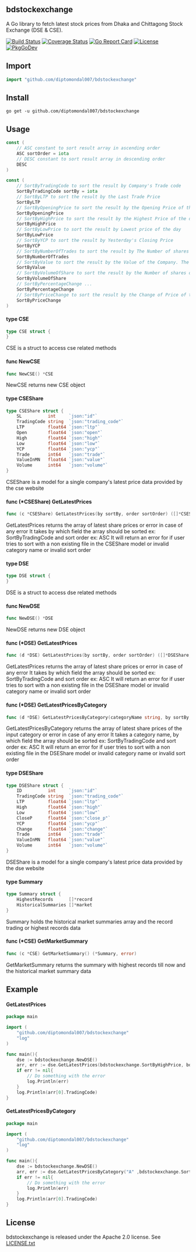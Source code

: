## bdstockexchange
A Go library to fetch latest stock prices from Dhaka and Chittagong Stock Exchange (DSE & CSE).

[![Build Status](https://travis-ci.com/diptomondal007/bdstockexchange.svg?branch=master)](https://travis-ci.com/github/diptomondal007/bdstockexchange)
[![Coverage Status](https://coveralls.io/repos/github/diptomondal007/bdstockexchange/badge.svg?branch=master)](https://coveralls.io/github/diptomondal007/bdstockexchange?branch=master)
[![Go Report Card](https://goreportcard.com/badge/github.com/diptomondal007/bdstockexchange)](https://goreportcard.com/report/github.com/diptomondal007/bdstockexchange)
[![License](https://img.shields.io/badge/License-Apache%202.0-blue.svg)](https://opensource.org/licenses/Apache-2.0)
[![PkgGoDev](https://pkg.go.dev/badge/github.com/diptomondal007/bdstockexchange?tab=doc)](https://pkg.go.dev/github.com/diptomondal007/bdstockexchange?tab=doc)

## Import
```go
import "github.com/diptomondal007/bdstockexchange"
```
## Install
```
go get -u github.com/diptomondal007/bdstockexchange
```

## Usage

```go
const (
	// ASC constant to sort result array in ascending order
	ASC sortOrder = iota
	// DESC constant to sort result array in descending order
	DESC
)
```

```go
const (
	// SortByTradingCode to sort the result by Company's Trade code
	SortByTradingCode sortBy = iota
	// SortByLTP to sort the result by the Last Trade Price
	SortByLTP
	// SortByOpeningPrice to sort the result by the Opening Price of that day
	SortByOpeningPrice
	// SortByHighPrice to sort the result by the Highest Price of the day
	SortByHighPrice
	// SortByLowPrice to sort the result by Lowest price of the day
	SortByLowPrice
	// SortByYCP to sort the result by Yesterday's Closing Price
	SortByYCP
	// SortByNumberOfTrades to sort the result by The Number of shares are traded on that day
	SortByNumberOfTrades
	// SortByValue to sort the result by the Value of the Company. The Value is in Million BDT.
	SortByValue
	// SortByVolumeOfShare to sort the result by the Number of shares of the company
	SortByVolumeOfShare
	// SortByPercentageChange ...
	SortByPercentageChange
	// SortByPriceChange to sort the result by the Change of Price of the Share
	SortByPriceChange
)
```

#### type CSE

```go
type CSE struct {
}
```

CSE is a struct to access cse related methods

#### func  NewCSE

```go
func NewCSE() *CSE
```
NewCSE returns new CSE object

#### type CSEShare

```go
type CSEShare struct {
	SL          int     `json:"id"`
	TradingCode string  `json:"trading_code"`
	LTP         float64 `json:"ltp"`
	Open        float64 `json:"open"`
	High        float64 `json:"high"`
	Low         float64 `json:"low"`
	YCP         float64 `json:"ycp"`
	Trade       int64   `json:"trade"`
	ValueInMN   float64 `json:"value"`
	Volume      int64   `json:"volume"`
}
```

CSEShare is a model for a single company's latest price data provided by the cse
website

#### func (*CSEShare) GetLatestPrices

```go
func (c *CSEShare) GetLatestPrices(by sortBy, order sortOrder) ([]*CSEShare, error)
```
GetLatestPrices returns the array of latest share prices or error in case of any
error It takes by which field the array should be sorted ex: SortByTradingCode
and sort order ex: ASC It will return an error for if user tries to sort with a
non existing file in the CSEShare model or invalid category name or invalid sort
order

#### type DSE

```go
type DSE struct {
}
```

DSE is a struct to access dse related methods

#### func  NewDSE

```go
func NewDSE() *DSE
```
NewDSE returns new DSE object

#### func (*DSE) GetLatestPrices

```go
func (d *DSE) GetLatestPrices(by sortBy, order sortOrder) ([]*DSEShare, error)
```
GetLatestPrices returns the array of latest share prices or error in case of any
error It takes by which field the array should be sorted ex: SortByTradingCode
and sort order ex: ASC It will return an error for if user tries to sort with a
non existing file in the DSEShare model or invalid category name or invalid sort
order

#### func (*DSE) GetLatestPricesByCategory

```go
func (d *DSE) GetLatestPricesByCategory(categoryName string, by sortBy, order sortOrder) ([]*DSEShare, error)
```
GetLatestPricesByCategory returns the array of latest share prices of the input
category or error in case of any error It takes a category name, by which field
the array should be sorted ex: SortByTradingCode and sort order ex: ASC It will
return an error for if user tries to sort with a non existing file in the
DSEShare model or invalid category name or invalid sort order

#### type DSEShare

```go
type DSEShare struct {
	ID          int     `json:"id"`
	TradingCode string  `json:"trading_code"`
	LTP         float64 `json:"ltp"`
	High        float64 `json:"high"`
	Low         float64 `json:"low"`
	CloseP      float64 `json:"close_p"`
	YCP         float64 `json:"ycp"`
	Change      float64 `json:"change"`
	Trade       int64   `json:"trade"`
	ValueInMN   float64 `json:"value"`
	Volume      int64   `json:"volume"`
}
```

DSEShare is a model for a single company's latest price data provided by the dse
website

#### type Summary

```go
type Summary struct {
	HighestRecords      []*record
	HistoricalSummaries []*market
}
```

Summary holds the historical market summaries array and the record trading or
highest records data

#### func (*CSE) GetMarketSummary

```go
func (c *CSE) GetMarketSummary() (*Summary, error)
```
GetMarketSummary returns the summary with highest records till now and the
historical market summary data

## Example
#### GetLatestPrices
```go
package main

import (
	"github.com/diptomondal007/bdstockexchange"
	"log"
)

func main(){
	dse := bdstockexchange.NewDSE()
	arr, err := dse.GetLatestPrices(bdstockexchange.SortByHighPrice, bdstockexchange.ASC)
	if err != nil{
		// Do something with the error
		log.Println(err)
	}
	log.Println(arr[0].TradingCode)
}
```

#### GetLatestPricesByCategory
```go
package main

import (
	"github.com/diptomondal007/bdstockexchange"
	"log"
)

func main(){
	dse := bdstockexchange.NewDSE()
	arr, err := dse.GetLatestPricesByCategory("A" ,bdstockexchange.SortByHighPrice, bdstockexchange.ASC)
	if err != nil{
		// Do something with the error
		log.Println(err)
	}
	log.Println(arr[0].TradingCode)
}
```

## License

bdstockexchange is released under the Apache 2.0 license. See [LICENSE.txt](https://github.com/diptomondal007/bdstockexchange/blob/master/LICENSE)
